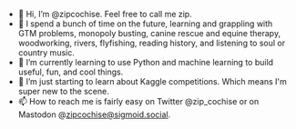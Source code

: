 - 👋 Hi, I’m @zipcochise. Feel free to call me zip. 
- 👀 I spend a bunch of time on the future, learning and grappling with GTM problems, monopoly busting, canine rescue and equine therapy, woodworking, rivers, flyfishing, reading history, and listening to soul or country music.
- 🌱 I’m currently learning to use Python and machine learning to build useful, fun, and cool things.
- 💞️ I’m just starting to learn about Kaggle competitions. Which means I'm super new to the scene.
- 📫 How to reach me is fairly easy on Twitter @zip_cochise or on Mastodon @zipcochise@sigmoid.social.

<!---
zipcochise/zipcochise is a ✨ special ✨ repository because its `README.md` (this file) appears on your GitHub profile.
You can click the Preview link to take a look at your changes.
--->
